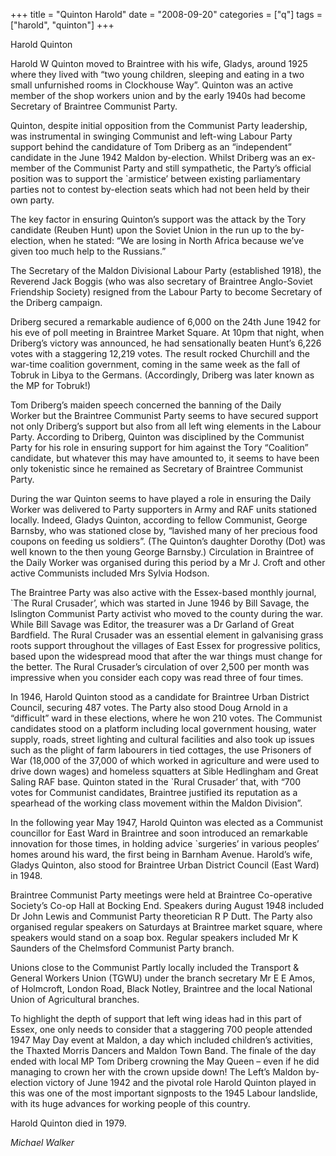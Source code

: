 +++
title = "Quinton Harold"
date = "2008-09-20"
categories = ["q"]
tags = ["harold", "quinton"]
+++

Harold Quinton

Harold W Quinton moved to Braintree with his wife, Gladys, around 1925 where they lived with “two young children, sleeping and eating in a two small unfurnished rooms in Clockhouse Way”. Quinton was an active member of the shop workers union and by the early 1940s had become Secretary of Braintree Communist Party.

Quinton, despite initial opposition from the Communist Party leadership, was instrumental in swinging Communist and left-wing Labour Party support behind the candidature of Tom Driberg as an “independent” candidate in the June 1942 Maldon by-election. Whilst Driberg was an ex-member of the Communist Party and still sympathetic, the Party’s official position was to support the \`armistice’ between existing parliamentary parties not to contest by-election seats which had not been held by their own party.

The key factor in ensuring Quinton’s support was the attack by the Tory candidate (Reuben Hunt) upon the Soviet Union in the run up to the by-election, when he stated: “We are losing in North Africa because we’ve given too much help to the Russians.”

The Secretary of the Maldon Divisional Labour Party (established 1918), the Reverend Jack Boggis (who was also secretary of Braintree Anglo-Soviet Friendship Society) resigned from the Labour Party to become Secretary of the Driberg campaign.

Driberg secured a remarkable audience of 6,000 on the 24th June 1942 for his eve of poll meeting in Braintree Market Square. At 10pm that night, when Driberg’s victory was announced, he had sensationally beaten Hunt’s 6,226 votes with a staggering 12,219 votes. The result rocked Churchill and the war-time coalition government, coming in the same week as the fall of Tobruk in Libya to the Germans. (Accordingly, Driberg was later known as the MP for Tobruk!)

Tom Driberg’s maiden speech concerned the banning of the Daily Worker but the Braintree Communist Party seems to have secured support not only Driberg’s support but also from all left wing elements in the Labour Party. According to Driberg, Quinton was disciplined by the Communist Party for his role in ensuring support for him against the Tory “Coalition” candidate, but whatever this may have amounted to, it seems to have been only tokenistic since he remained as Secretary of Braintree Communist Party. 

During the war Quinton seems to have played a role in ensuring the Daily Worker was delivered to Party supporters in Army and RAF units stationed locally. Indeed, Gladys Quinton, according to fellow Communist, George Barnsby, who was stationed close by, “lavished many of her precious food coupons on feeding us soldiers”. (The Quinton’s daughter Dorothy (Dot) was well known to the then young George Barnsby.) Circulation in Braintree of the Daily Worker was organised during this period by a Mr J. Croft and other active Communists included Mrs Sylvia Hodson.

The Braintree Party was also active with the Essex-based monthly journal, \`The Rural Crusader’, which was started in June 1946 by Bill Savage, the Islington Communist Party activist who moved to the county during the war. While Bill Savage was Editor, the treasurer was a Dr Garland of Great Bardfield. The Rural Crusader was an essential element in galvanising grass roots support throughout the villages of East Essex for progressive politics, based upon the widespread mood that after the war things must change for the better. The Rural Crusader’s circulation of over 2,500 per month was impressive when you consider each copy was read three of four times.

In 1946, Harold Quinton stood as a candidate for Braintree Urban District Council, securing 487 votes. The Party also stood Doug Arnold in a “difficult” ward in these elections, where he won 210 votes. The Communist candidates stood on a platform including local government housing, water supply, roads, street lighting and cultural facilities and also took up issues such as the plight of farm labourers in tied cottages, the use Prisoners of War (18,000 of the 37,000 of which worked in agriculture and were used to drive down wages) and homeless squatters at Sible Hedlingham and Great Saling RAF base. Quinton stated in the \`Rural Crusader’ that, with “700 votes for Communist candidates, Braintree justified its reputation as a spearhead of the working class movement within the Maldon Division”.

In the following year May 1947, Harold Quinton was elected as a Communist councillor for East Ward in Braintree and soon introduced an remarkable innovation for those times, in holding advice \`surgeries’ in various peoples’ homes around his ward, the first being in Barnham Avenue. Harold’s wife, Gladys Quinton, also stood for Braintree Urban District Council (East Ward) in 1948.

Braintree Communist Party meetings were held at Braintree Co-operative Society’s Co-op Hall at Bocking End. Speakers during August 1948 included Dr John Lewis and Communist Party theoretician R P Dutt. The Party also organised regular speakers on Saturdays at Braintree market square, where speakers would stand on a soap box. Regular speakers included Mr K Saunders of the Chelmsford Communist Party branch.

Unions close to the Communist Partly locally included the Transport & General Workers Union (TGWU) under the branch secretary Mr E E Amos, of Holmcroft, London Road, Black Notley, Braintree and the local National Union of Agricultural branches.

To highlight the depth of support that left wing ideas had in this part of Essex, one only needs to consider that a staggering 700 people attended 1947 May Day event at Maldon, a day which included children’s activities, the Thaxted Morris Dancers and Maldon Town Band. The finale of the day ended with local MP Tom Driberg crowning the May Queen – even if he did managing to crown her with the crown upside down! The Left’s Maldon by-election victory of June 1942 and the pivotal role Harold Quinton played in this was one of the most important signposts to the 1945 Labour landslide, with its huge advances for working people of this country.

Harold Quinton died in 1979.

_Michael Walker_
